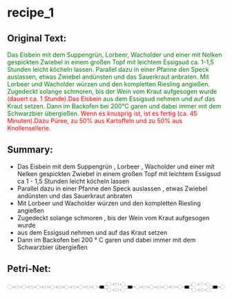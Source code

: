 # recipe_1 

## Original Text:

<span style="color:green">Das Eisbein mit dem Suppengrün, Lorbeer, Wacholder und einer mit Nelken gespickten Zwiebel in einem großen Topf mit leichtem Essigsud ca. 1-1,5 Stunden leicht köcheln lassen.</span> 
<span style="color:green">Parallel dazu in einer Pfanne den Speck auslassen, etwas Zwiebel andünsten und das Sauerkraut anbraten.</span> 
<span style="color:green">Mit Lorbeer und Wacholder würzen und den kompletten Riesling angießen.</span> 
<span style="color:green">Zugedeckt solange schmoren, bis der Wein vom Kraut aufgesogen wurde</span> 
<span style="color:red">(dauert ca. 1 Stunde).Das</span> 
<span style="color:red">Eisbein</span> 
<span style="color:green">aus dem Essigsud nehmen und auf das Kraut setzen.</span> 
<span style="color:green">Dann im Backofen bei 200°C garen und dabei immer mit dem Schwarzbier übergießen.</span> 
<span style="color:red">Wenn es knusprig ist, ist es fertig (ca. 45 Minuten).Dazu</span> 
<span style="color:red">Püree, zu 50% aus Kartoffeln und zu 50% aus Knollensellerie.</span> 

## Summary: 

- Das Eisbein mit dem Suppengrün , Lorbeer , Wacholder und einer mit Nelken gespickten Zwiebel in einem großen Topf mit leichtem Essigsud ca 1 - 1,5 Stunden leicht köcheln lassen
- Parallel dazu in einer Pfanne den Speck auslassen , etwas Zwiebel andünsten und das Sauerkraut anbraten
- Mit Lorbeer und Wacholder würzen und den kompletten Riesling angießen
- Zugedeckt solange schmoren , bis der Wein vom Kraut aufgesogen wurde
- aus dem Essigsud nehmen und auf das Kraut setzen
- Dann im Backofen bei 200 ° C garen und dabei immer mit dem Schwarzbier übergießen


## Petri-Net: 

<img title="a title" alt="Alt text" src="../petri_nets/recipe_1_pn.png">